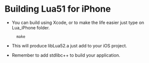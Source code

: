 Building Lua51 for iPhone
=========================

+ You can build using Xcode, or to make the life easier just type on Lua_iPhone folder.
	
		make

+ This will produce libLua52.a just add to your iOS project.
+ Remember to add stdlibc++ to build your application.


